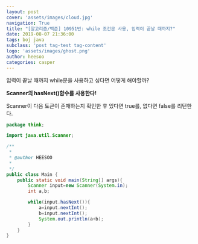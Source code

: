 ```yaml
---
layout: post
cover: 'assets/images/cloud.jpg'
navigation: True
title: "[알고리즘/백준] 10951번: while 조건문 사용, 입력이 끝날 때까지?"
date: 2019-08-07 21:36:00
tags: boj java
subclass: 'post tag-test tag-content'
logo: 'assets/images/ghost.png'
author: heesoo
categories: casper
---
```

입력이 끝날 때까지 while문을 사용하고 싶다면 어떻게 해야할까?

**Scanner의 hasNext()함수를 사용한다!**

Scanner이 다음 토큰이 존재하는지 확인한 후 있다면 true를, 없다면 false를 리턴한다.

```java
package think;

import java.util.Scanner;

/**
 *
 * @author HEESOO
 *
 */
public class Main {
	public static void main(String[] args){
		Scanner input=new Scanner(System.in);
		int a,b;

		while(input.hasNext()){
			a=input.nextInt();
			b=input.nextInt();
			System.out.println(a+b);			
		}
	}
}
```
